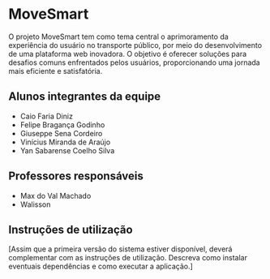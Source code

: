 # MoveSmart

O projeto MoveSmart tem como tema central o aprimoramento da experiência do usuário no transporte público, por meio do desenvolvimento de uma plataforma web inovadora. O objetivo é oferecer soluções para desafios comuns enfrentados pelos usuários, proporcionando uma jornada mais eficiente e satisfatória.

## Alunos integrantes da equipe

* Caio Faria Diniz
* Felipe Bragança Godinho
* Giuseppe Sena Cordeiro
* Vinícius Miranda de Araújo
* Yan Sabarense Coelho Silva

## Professores responsáveis

* Max do Val Machado
* Walisson

## Instruções de utilização

[Assim que a primeira versão do sistema estiver disponível, deverá complementar com as instruções de utilização. Descreva como instalar eventuais dependências e como executar a aplicação.]
